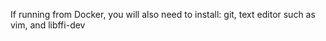If running from Docker, you will also need to install: git, text editor such as vim, and libffi-dev

